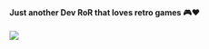 #### Just another Dev RoR that loves retro games 🎮❤️
<img align="center" src="https://user-images.githubusercontent.com/93665781/181995089-af7e5869-2dc7-438f-95ab-d54643485472.gif" />
